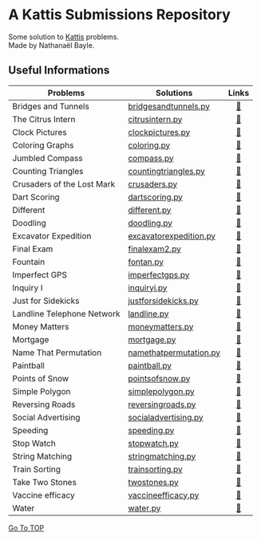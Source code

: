 # A Kattis Submissions Repository <a name=#TOP></a>

Some solution to [Kattis](https://open.kattis.com) problems.  
Made by Nathanaël Bayle.
  

## Useful Informations
  
Problems | Solutions | Links
------------- | ------------- | :-------------:
Bridges and Tunnels | [bridgesandtunnels.py](https://github.com/nathanaelbayle/kattis-submissions/blob/main/Submissions/bridgesandtunnels.py) | [:link:](https://open.kattis.com/problems/bridgesandtunnels/ )
The Citrus Intern | [citrusintern.py](https://github.com/nathanaelbayle/kattis-submissions/blob/main/Submissions/citrusintern.py) | [:link:](https://open.kattis.com/problems/citrusintern/ )
Clock Pictures | [clockpictures.py](https://github.com/nathanaelbayle/kattis-submissions/blob/main/Submissions/clockpictures.py) | [:link:](https://open.kattis.com/problems/clockpictures/ )
Coloring Graphs | [coloring.py](https://github.com/nathanaelbayle/kattis-submissions/blob/main/Submissions/coloring.py) | [:link:](https://open.kattis.com/problems/coloring/ )
Jumbled Compass | [compass.py](https://github.com/nathanaelbayle/kattis-submissions/blob/main/Submissions/compass.py) | [:link:](https://open.kattis.com/problems/compass/ )
Counting Triangles | [countingtriangles.py](https://github.com/nathanaelbayle/kattis-submissions/blob/main/Submissions/countingtriangles.py) | [:link:](https://open.kattis.com/problems/countingtriangles/ )
Crusaders of the Lost Mark | [crusaders.py](https://github.com/nathanaelbayle/kattis-submissions/blob/main/Submissions/crusaders.py) | [:link:](https://open.kattis.com/problems/crusaders/ )
Dart Scoring | [dartscoring.py](https://github.com/nathanaelbayle/kattis-submissions/blob/main/Submissions/dartscoring.py) | [:link:](https://open.kattis.com/problems/dartscoring/ )
Different | [different.py](https://github.com/nathanaelbayle/kattis-submissions/blob/main/Submissions/different.py) | [:link:](https://open.kattis.com/problems/different/ )
Doodling | [doodling.py](https://github.com/nathanaelbayle/kattis-submissions/blob/main/Submissions/doodling.py) | [:link:](https://open.kattis.com/problems/doodling/ )
Excavator Expedition | [excavatorexpedition.py](https://github.com/nathanaelbayle/kattis-submissions/blob/main/Submissions/excavatorexpedition.py) | [:link:](https://open.kattis.com/problems/excavatorexpedition/ )
Final Exam | [finalexam2.py](https://github.com/nathanaelbayle/kattis-submissions/blob/main/Submissions/finalexam2.py) | [:link:](https://open.kattis.com/problems/finalexam2/ )
Fountain | [fontan.py](https://github.com/nathanaelbayle/kattis-submissions/blob/main/Submissions/fontan.py) | [:link:](https://open.kattis.com/problems/fontan/ )
Imperfect GPS | [imperfectgps.py](https://github.com/nathanaelbayle/kattis-submissions/blob/main/Submissions/imperfectgps.py) | [:link:](https://open.kattis.com/problems/imperfectgps/ )
Inquiry I | [inquiryi.py](https://github.com/nathanaelbayle/kattis-submissions/blob/main/Submissions/inquiryi.py) | [:link:](https://open.kattis.com/problems/inquiryi/ )
Just for Sidekicks | [justforsidekicks.py](https://github.com/nathanaelbayle/kattis-submissions/blob/main/Submissions/justforsidekicks.py) | [:link:](https://open.kattis.com/problems/justforsidekicks/ )
Landline Telephone Network | [landline.py](https://github.com/nathanaelbayle/kattis-submissions/blob/main/Submissions/landline.py) | [:link:](https://open.kattis.com/problems/landline/ )
Money Matters | [moneymatters.py](https://github.com/nathanaelbayle/kattis-submissions/blob/main/Submissions/moneymatters.py) | [:link:](https://open.kattis.com/problems/moneymatters/ )
Mortgage | [mortgage.py](https://github.com/nathanaelbayle/kattis-submissions/blob/main/Submissions/mortgage.py) | [:link:](https://open.kattis.com/problems/mortgage/ )
Name That Permutation | [namethatpermutation.py](https://github.com/nathanaelbayle/kattis-submissions/blob/main/Submissions/namethatpermutation.py) | [:link:](https://open.kattis.com/problems/namethatpermutation/ )
Paintball | [paintball.py](https://github.com/nathanaelbayle/kattis-submissions/blob/main/Submissions/paintball.py) | [:link:](https://open.kattis.com/problems/paintball/ )
Points of Snow | [pointsofsnow.py](https://github.com/nathanaelbayle/kattis-submissions/blob/main/Submissions/pointsofsnow.py) | [:link:](https://uib.kattis.com/sessions/wihcei/problems/uib.pointsofsnow )
Simple Polygon | [simplepolygon.py](https://github.com/nathanaelbayle/kattis-submissions/blob/main/Submissions/simplepolygon.py) | [:link:](https://open.kattis.com/problems/simplepolygon/ )
Reversing Roads | [reversingroads.py](https://github.com/nathanaelbayle/kattis-submissions/blob/main/Submissions/reversingroads.py) | [:link:](https://open.kattis.com/problems/reversingroads/ )
Social Advertising | [socialadvertising.py](https://github.com/nathanaelbayle/kattis-submissions/blob/main/Submissions/socialadvertising.py) | [:link:](https://open.kattis.com/problems/socialadvertising/ )
Speeding | [speeding.py](https://github.com/nathanaelbayle/kattis-submissions/blob/main/Submissions/speeding.py) | [:link:](https://open.kattis.com/problems/speeding/ )
Stop Watch | [stopwatch.py](https://github.com/nathanaelbayle/kattis-submissions/blob/main/Submissions/stopwatch.py) | [:link:](https://open.kattis.com/problems/stopwatch/ )
String Matching | [stringmatching.py](https://github.com/nathanaelbayle/kattis-submissions/blob/main/Submissions/stringmatching.py) | [:link:](https://open.kattis.com/problems/stringmatching/ )
Train Sorting | [trainsorting.py](https://github.com/nathanaelbayle/kattis-submissions/blob/main/Submissions/trainsorting.py) | [:link:](https://open.kattis.com/problems/trainsorting/ )
Take Two Stones | [twostones.py](https://github.com/nathanaelbayle/kattis-submissions/blob/main/Submissions/twostones.py) | [:link:](https://open.kattis.com/problems/twostones/)
Vaccine efficacy | [vaccineefficacy.py](https://github.com/nathanaelbayle/kattis-submissions/blob/main/Submissions/vaccineefficacy.py) | [:link:](https://open.kattis.com/problems/vaccineefficacy/ )
Water | [water.py](https://github.com/nathanaelbayle/kattis-submissions/blob/main/Submissions/water.py) | [:link:](https://open.kattis.com/problems/water/ )






[Go To TOP](#TOP)
